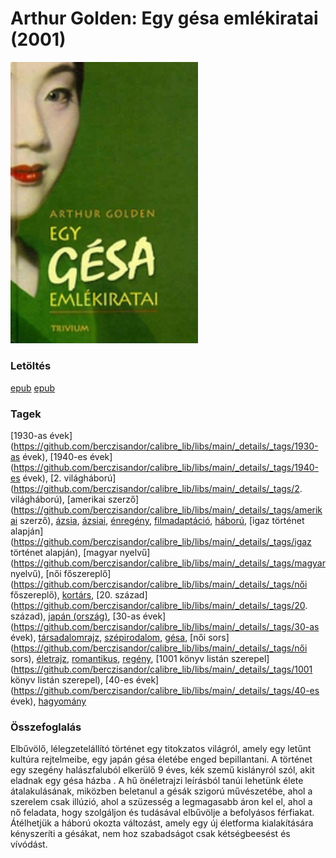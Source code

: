 # <a name="id_280">Arthur Golden: Egy gésa emlékiratai (2001)</a>
<img src="https://github.com/BercziSandor/calibre_lib/raw/main/libs/main/Arthur%20Golden/Egy%20gesa%20emlekiratai%20%28280%29/cover.jpg" alt="cover" width="300"/>

### Letöltés
[epub](https://github.com/BercziSandor/calibre_lib/raw/main/libs/main/Arthur%20Golden/Egy%20gesa%20emlekiratai%20%28280%29/Egy%20gesa%20emlekiratai%20-%20Arthur%20Golden%20%28Case%20Conflict%29.epub) 
 [epub](https://github.com/BercziSandor/calibre_lib/raw/main/libs/main/Arthur%20Golden/Egy%20gesa%20emlekiratai%20%28280%29/Egy%20gesa%20emlekiratai%20-%20Arthur%20Golden.epub)

### Tagek
[1930-as évek](https://github.com/berczisandor/calibre_lib/libs/main/_details/_tags/1930-as évek), [1940-es évek](https://github.com/berczisandor/calibre_lib/libs/main/_details/_tags/1940-es évek), [2. világháború](https://github.com/berczisandor/calibre_lib/libs/main/_details/_tags/2. világháború), [amerikai szerző](https://github.com/berczisandor/calibre_lib/libs/main/_details/_tags/amerikai szerző), [ázsia](https://github.com/berczisandor/calibre_lib/libs/main/_details/_tags/ázsia), [ázsiai](https://github.com/berczisandor/calibre_lib/libs/main/_details/_tags/ázsiai), [énregény](https://github.com/berczisandor/calibre_lib/libs/main/_details/_tags/énregény), [filmadaptáció](https://github.com/berczisandor/calibre_lib/libs/main/_details/_tags/filmadaptáció), [háború](https://github.com/berczisandor/calibre_lib/libs/main/_details/_tags/háború), [igaz történet alapján](https://github.com/berczisandor/calibre_lib/libs/main/_details/_tags/igaz történet alapján), [magyar nyelvű](https://github.com/berczisandor/calibre_lib/libs/main/_details/_tags/magyar nyelvű), [női főszereplő](https://github.com/berczisandor/calibre_lib/libs/main/_details/_tags/női főszereplő), [kortárs](https://github.com/berczisandor/calibre_lib/libs/main/_details/_tags/kortárs), [20. század](https://github.com/berczisandor/calibre_lib/libs/main/_details/_tags/20. század), [japán (ország)](https://github.com/berczisandor/calibre_lib/libs/main/_details/_tags/japán (ország)), [30-as évek](https://github.com/berczisandor/calibre_lib/libs/main/_details/_tags/30-as évek), [társadalomrajz](https://github.com/berczisandor/calibre_lib/libs/main/_details/_tags/társadalomrajz), [szépirodalom](https://github.com/berczisandor/calibre_lib/libs/main/_details/_tags/szépirodalom), [gésa](https://github.com/berczisandor/calibre_lib/libs/main/_details/_tags/gésa), [női sors](https://github.com/berczisandor/calibre_lib/libs/main/_details/_tags/női sors), [életrajz](https://github.com/berczisandor/calibre_lib/libs/main/_details/_tags/életrajz), [romantikus](https://github.com/berczisandor/calibre_lib/libs/main/_details/_tags/romantikus), [regény](https://github.com/berczisandor/calibre_lib/libs/main/_details/_tags/regény), [1001 könyv listán szerepel](https://github.com/berczisandor/calibre_lib/libs/main/_details/_tags/1001 könyv listán szerepel), [40-es évek](https://github.com/berczisandor/calibre_lib/libs/main/_details/_tags/40-es évek), [hagyomány](https://github.com/berczisandor/calibre_lib/libs/main/_details/_tags/hagyomány)

### Összefoglalás
<div>
<p>Elbűvölő, lélegzetelállító történet egy titokzatos világról, amely egy letűnt kultúra rejtelmeibe, egy japán gésa életébe enged bepillantani. A történet egy szegény halászfaluból elkerülő 9 éves, kék szemű kislányról szól, akit eladnak egy gésa házba . A hű önéletrajzi leírásból tanúi lehetünk élete átalakulásának, miközben beletanul a gésák szigorú művészetébe, ahol a szerelem csak illúzió, ahol a szüzesség a legmagasabb áron kel el, ahol a nő feladata, hogy szolgáljon és tudásával elbűvölje a befolyásos férfiakat. Átélhetjük a háború okozta változást, amely egy új életforma kialakítására kényszeríti a gésákat, nem hoz szabadságot csak kétségbeesést és vívódást.</p></div>


